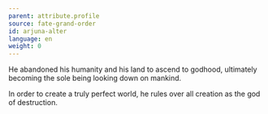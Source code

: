 ```yaml
---
parent: attribute.profile
source: fate-grand-order
id: arjuna-alter
language: en
weight: 0
---
```


He abandoned his humanity and his land to ascend to godhood, ultimately becoming the sole being looking down on mankind.

In order to create a truly perfect world, he rules over all creation as the god of destruction.
